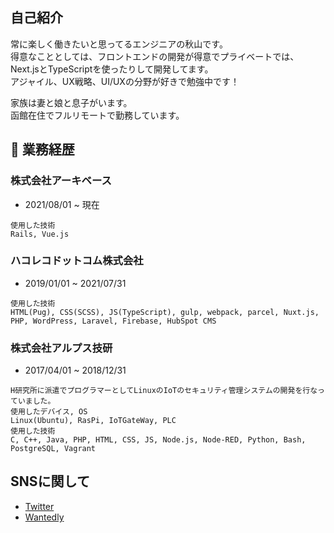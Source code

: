 ## 自己紹介
常に楽しく働きたいと思ってるエンジニアの秋山です。  
得意なこととしては、フロントエンドの開発が得意でプライベートでは、Next.jsとTypeScriptを使ったりして開発してます。  
アジャイル、UX戦略、UI/UXの分野が好きで勉強中です！  

家族は妻と娘と息子がいます。  
函館在住でフルリモートで勤務しています。  

## 📜 業務経歴
### 株式会社アーキベース
- 2021/08/01 ~ 現在

```
使用した技術
Rails, Vue.js  
```


### ハコレコドットコム株式会社
- 2019/01/01 ~ 2021/07/31

```
使用した技術  
HTML(Pug), CSS(SCSS), JS(TypeScript), gulp, webpack, parcel, Nuxt.js, PHP, WordPress, Laravel, Firebase, HubSpot CMS 
``` 

### 株式会社アルプス技研
- 2017/04/01 ~ 2018/12/31

```
H研究所に派遣でプログラマーとしてLinuxのIoTのセキュリティ管理システムの開発を行なっていました。  
使用したデバイス, OS  
Linux(Ubuntu), RasPi, IoTGateWay, PLC  
使用した技術  
C, C++, Java, PHP, HTML, CSS, JS, Node.js, Node-RED, Python, Bash, PostgreSQL, Vagrant  
```

## SNSに関して
- [Twitter](https://twitter.com/yusuke_akiyama_)
- [Wantedly](https://www.wantedly.com/id/yusuke_akiyama_)
